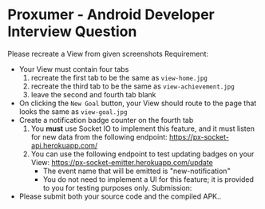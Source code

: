# Proxumer - Android Developer Interview Question

Please recreate a View from given screenshots
Requirement:

- Your View must contain four tabs
  1. recreate the first tab to be the same as `view-home.jpg` 
  2. recreate the third tab to be the same as `view-achievement.jpg`
  3. leave the second and fourth tab blank
- On clicking the `New Goal` button, your View should route to the page that looks the same as `view-goal.jpg`
- Create a notification badge counter on the fourth tab
  1. You **must** use Socket IO to implement this feature, and it must listen for new data from the following endpoint: https://px-socket-api.herokuapp.com/
  2. You can use the following endpoint to test updating badges on your View: https://px-socket-emitter.herokuapp.com/update
     - The event name that will be emitted is "new-notification"
     - You do not need to implement a UI for this feature; it is provided to you for testing purposes only.
       Submission:
- Please submit both your source code and the compiled APK..
